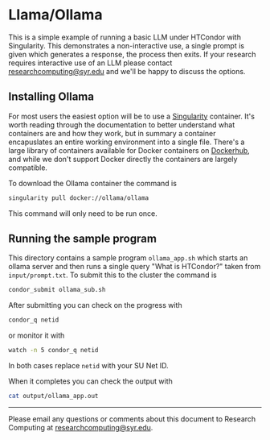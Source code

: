 # Llama/Ollama

This is a simple example of running a basic LLM under HTCondor with Singularity.  This 
demonstrates a non-interactive use, a single prompt is given which generates a response,
the process then exits.  If your research requires interactive use of an LLM please contact 
researchcomputing@syr.edu and we'll be happy to discuss the options.


## Installing Ollama

For most users the easiest option will be to use a
[Singularity](https://docs.sylabs.io/guides/3.5/user-guide/introduction.html)
container.  It's worth reading through the documentation to better understand
what containers are and how they work, but in summary a container encapuslates
an entire working environment into a single file.  There's a large library of
containers available for Docker containers on
[Dockerhub](https://hub.docker.com/), and while we don't support Docker
directly the containers are largely compatible.

To download the Ollama container the command is

```bash
singularity pull docker://ollama/ollama
```

This command will only need to be run once.

## Running the sample program

This directory contains a sample program `ollama_app.sh` which starts an ollama
server and then runs a single query "What is HTCondor?" taken from
`input/prompt.txt`.  To submit this to the cluster the command is

```bash
condor_submit ollama_sub.sh
```

After submitting you can check on the progress with

```bash
condor_q netid
```

or monitor it with

```bash
watch -n 5 condor_q netid
```

In both cases replace `netid` with your SU Net ID.

When it completes you can check the output with

```bash
cat output/ollama_app.out
```

---
Please email any questions or comments about this document to Research Computing at [researchcomputing@syr.edu](mailto:researchcomputing@syr.edu).

